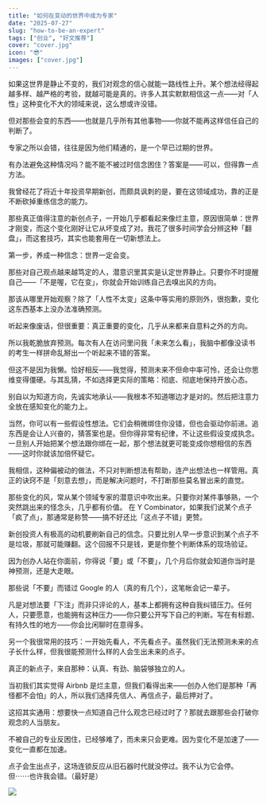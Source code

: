 ```yaml
---
title: "如何在变动的世界中成为专家"
date: "2025-07-27"
slug: "how-to-be-an-expert"
tags: ["创业", "好文推荐"]
cover: "cover.jpg"
icon: "😎"
images: ["cover.jpg"]
---
```

如果这世界是静止不变的，我们对观念的信心就能一路线性上升。某个想法经得起越多样、越严格的考验，就越可能是真的。许多人其实默默相信这一点——对「人性」这种变化不大的领域来说，这么想或许没错。



但对那些会变的东西——也就是几乎所有其他事物——你就不能再这样信任自己的判断了。



专家之所以会错，往往是因为他们精通的，是一个早已过期的世界。



有办法避免这种情况吗？能不能不被过时信念困住？答案是——可以，但得靠一点方法。



我曾经花了将近十年投资早期新创，而颇具讽刺的是，要在这领域成功，靠的正是不断砍掉重练信念的能力。



那些真正值得注意的新创点子，一开始几乎都看起来像烂主意，原因很简单：世界才刚变，而这个变化刚好让它从坏变成了对。我花了很多时间学会分辨这种「翻盘」，而这套技巧，其实也能套用在一切新想法上。



第一步，养成一种信念：世界一定会变。



那些对自己观点越来越笃定的人，潜意识里其实是认定世界静止。只要你不时提醒自己——「不是喔，它在变」，你就会开始训练自己去嗅出风的方向。



那该从哪里开始观察？除了「人性不太变」这条中等实用的原则外，很抱歉，变化这东西基本上没办法准确预测。



听起来像废话，但很重要：真正重要的变化，几乎从来都来自意料之外的方向。



所以我乾脆放弃预测。每次有人在访问里问我「未来怎么看」，我脑中都像没读书的考生一样拼命乱掰出一个听起来不错的答案。



但这不是因为我懒。恰好相反——我觉得，预测未来不但命中率可怜，还会让你思维变得僵硬。与其乱猜，不如选择更实际的策略：彻底、彻底地保持开放心态。



别自以为知道方向，先诚实地承认——我根本不知道哪边才是对的。然后把注意力全放在感知变化的能力上。



当然，你可以有一些假设性想法。它们会稍微绑住你没错，但也会驱动你前进。追东西是会让人兴奋的，猜答案也是。但你得非常有纪律，不让这些假设变成执念。
一旦别人开始把某个想法跟你绑在一起，那个想法就更可能变成你想相信的东西——这时你就该加倍怀疑它。



我相信，这种偏被动的做法，不只对判断想法有帮助，连产出想法也一样管用。真正的诀窍不是「刻意去想」，而是解决问题时，不打断那些莫名冒出来的直觉。



那些变化的风，常从某个领域专家的潜意识中吹出来。只要你对某件事够熟，一个突然跳出来的怪念头，几乎都有价值。
在 Y Combinator，如果我们说某个点子「疯了点」，那通常是称赞——搞不好还比「这点子不错」更赞。



新创投资人有极高的动机要刷新自己的信念。只要比别人早一步意识到某个点子不是垃圾，那就可能赚翻。这个回报不只是钱，更是你整个判断体系的现场验证。



因为创办人站在你面前，你得说「要」或「不要」，几个月后你就会知道你当时是神预测，还是大走眼。



那些说「不要」而错过 Google 的人（真的有几个），这笔帐会记一辈子。



凡是对想法要「下注」而非只评论的人，基本上都拥有这种自我纠错压力。任何人，只要愿意，也能拥有这种压力——你只要公开写下自己的判断。写在有标题、有持久性的地方——你会比闲聊时在意得多。



另一个我很常用的技巧：一开始先看人，不先看点子。虽然我们无法预测未来的点子长什么样，但我很能预测什么样的人会生出未来的点子。



真正的新点子，来自那种：认真、有劲、脑袋够独立的人。



当初我们其实觉得 Airbnb 是烂主意，但我们看得出来——创办人他们是那种「再怪都不会怕」的人，所以我们选择先信人、再信点子，最后押对了。



这招其实通用：想要快一点知道自己什么观念已经过时了？那就去跟那些会打破你观念的人当朋友。



不被自己的专业反困住，已经够难了，而未来只会更难。因为变化不是加速了——变化一直都在加速。



点子会生出点子，这场连锁反应从旧石器时代就没停过。我不认为它会停。
但⋯⋯也许我会错。（最好是）




![](https://prod-files-secure.s3.us-west-2.amazonaws.com/112d0858-5090-4d34-a606-b75eb8d65fd2/46476355-9cf3-4e99-9b7a-3531bc426380/1000202064.png?X-Amz-Algorithm=AWS4-HMAC-SHA256&X-Amz-Content-Sha256=UNSIGNED-PAYLOAD&X-Amz-Credential=ASIAZI2LB466WGDV26BV%2F20250901%2Fus-west-2%2Fs3%2Faws4_request&X-Amz-Date=20250901T192536Z&X-Amz-Expires=3600&X-Amz-Security-Token=IQoJb3JpZ2luX2VjELP%2F%2F%2F%2F%2F%2F%2F%2F%2F%2FwEaCXVzLXdlc3QtMiJHMEUCIQCsRjwH8bFXLOoRM5U5LuHYYG%2BoN6G9qocMybDQH9kCcwIgX8zljUa9I%2FrF1a%2BQyv%2BRAWQmj9bPmjStyWC2oTqJR84q%2FwMIHBAAGgw2Mzc0MjMxODM4MDUiDKC3MgxTf4opjKmLZircA4GKeOgGOapwOSzrl%2F1aWVEC0bZ84X6tnG4ZV0u3YUzF%2BrZ4dF769icAPO2n2eN8aXm0bWyyWgCnpCCLQnJpYjjugbJspK%2F1hWnlGnw90hEBOKQhXm2lnq9wqUVxZQvMgkk60q4jR0XhYsvA1%2Bjbe60JzzIukvKerCCF5diFUbk3%2BEoIRid6PfVaE7jkUOUKYSoZvvFZoL9wgB%2BLVcsqXup%2Fz9bi6lXDWuLsGiB%2BzdOhutqOZdgrgo5nF9ygIkxRZwu7Dwd0ETFdMITW9I1zcEFv0YgpABU9BIZLCBLVhXHhSb9s54nhonyBrZuQfMZZ%2FdhWDTh3OKRoR98D6eMJsctLgdADBq%2BMYr7jj6WquYAdgOEqoqBgVFlW%2BAGapHOxY8S2HM3r%2Bz6XLRcAg78KlwARM77p09eNd4dm72Xt%2FxYaM39EEdYP1Lj22j6ZPD3UZMAVbokN5qHuGW7oX741pNkQ26qi%2FAP9QHWMJGJFQQOjNZVgaUj%2B4o3xQ8zNEJx6xOVOK3Dr95ULPa4KtcG8x25Ba9IT0XDQNP7mgSLXxDHN4bi4Ojqqi6KJSEI3AoE5%2BTULLjAaFgAH4ownzzCkEOkCTfFKJXFzBoST6b2uWjABgSVluUjzO53NEHchMKvf18UGOqUBHEPCkSkC24X49sHz4pSqVgxEwwRQ9MVPlgaG6GPJJHhxIcJOnFazl%2B89offqf3M5iod%2BDQ0Co7J7EYydbTrkZCxvvqCbB%2B%2BAsCskVRaPOWC5GjCQ%2F3G%2BlGr9k%2B9iFoz1nNPYHOtrWon0cY2%2BPTDrf98f%2BbwJ4qfifXIwY98gQpn2%2B04Uz%2F3iAvCPs0y7r5KAZ%2BlAgqBPSTcCLEVaNKEvUDQ4yR9z&X-Amz-Signature=5f4c905c5b80570d674370a4cc9b7002cd6c218df7e01064e7d4aa106f75f160&X-Amz-SignedHeaders=host&x-amz-checksum-mode=ENABLED&x-id=GetObject)

